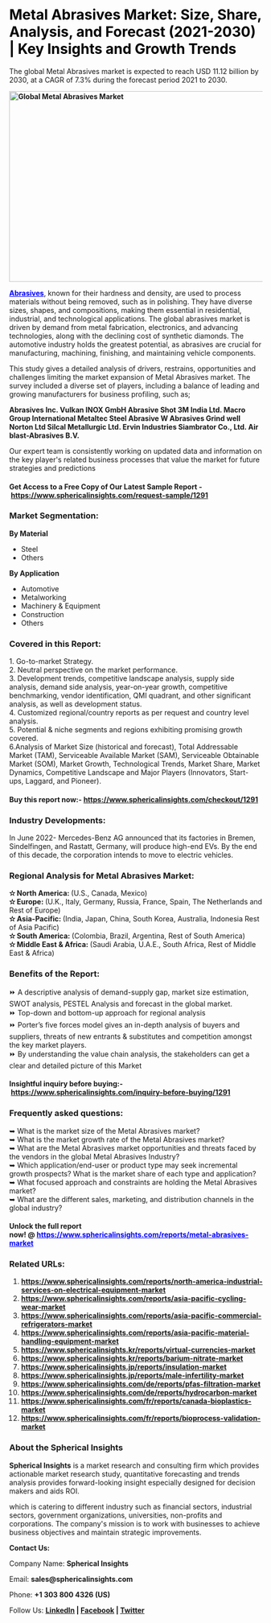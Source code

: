 <div class="content-body__description">
<h1><span style="color: #000000;">Metal Abrasives Market: Size, Share, Analysis, and Forecast (2021-2030) | Key Insights and Growth Trends</span></h1>
<div class="content-body__description">The global Metal Abrasives market is expected to reach USD 11.12 billion by 2030, at a CAGR of 7.3% during the forecast period 2021 to 2030.</div>
<div class="content-body__detail">
<section id="section_0" class="entry fr-view">
<p><strong><img src="https://www.sphericalinsights.com/images/rd/metal-abrasives-market.png" alt="Global Metal Abrasives Market " width="650" height="379" /></strong></p>
<p><span style="color: #0000ff;"><strong><a style="color: #0000ff;" href="https://www.sphericalinsights.com/reports/metal-abrasives-market" target="_blank" rel="noopener">Abrasives</a></strong></span>, known for their hardness and density, are used to process materials without being removed, such as in polishing. They have diverse sizes, shapes, and compositions, making them essential in residential, industrial, and technological applications. The global abrasives market is driven by demand from metal fabrication, electronics, and advancing technologies, along with the declining cost of synthetic diamonds. The automotive industry holds the greatest potential, as abrasives are crucial for manufacturing, machining, finishing, and maintaining vehicle components.</p>
<p>This study gives a detailed analysis of drivers, restrains, opportunities and challenges limiting the market expansion of Metal Abrasives market. The survey included a diverse set of players, including a balance of leading and growing manufacturers for business profiling, such as;</p>
<p><strong>Abrasives Inc. Vulkan INOX GmbH Abrasive Shot 3M India Ltd. Macro Group International Metaltec Steel Abrasive W Abrasives Grind well Norton Ltd Silcal Metallurgic Ltd. Ervin Industries Siambrator Co., Ltd. Air blast-Abrasives B.V.</strong></p>
<p>Our expert team is consistently working on updated data and information on the key player's related business processes that value the market for future strategies and predictions</p>
<h4><strong>Get Access to a Free Copy of Our Latest Sample Report -&nbsp;<a href="https://www.sphericalinsights.com/request-sample/1291" target="_blank" rel="noopener">https://www.sphericalinsights.com/request-sample/1291</a></strong></h4>
<h3><strong>Market Segmentation:</strong></h3>
<p><strong>By Material</strong></p>
<ul>
<li>Steel</li>
<li>Others&nbsp;</li>
</ul>
<p><strong>By Application</strong></p>
<ul>
<li>Automotive</li>
<li>Metalworking</li>
<li>Machinery &amp; Equipment</li>
<li>Construction</li>
<li>Others</li>
</ul>
<h3>Covered in this Report:</h3>
<p>1. Go-to-market Strategy.<br />2. Neutral perspective on the market performance.<br />3. Development trends, competitive landscape analysis, supply side analysis, demand side analysis, year-on-year growth, competitive benchmarking, vendor identification, QMI quadrant, and other significant analysis, as well as development status.<br />4. Customized regional/country reports as per request and country level analysis.<br />5. Potential &amp; niche segments and regions exhibiting promising growth covered.<br />6.Analysis of Market Size (historical and forecast), Total Addressable Market (TAM), Serviceable Available Market (SAM), Serviceable Obtainable Market (SOM), Market Growth, Technological Trends, Market Share, Market Dynamics, Competitive Landscape and Major Players (Innovators, Start-ups, Laggard, and Pioneer).</p>
<h4>Buy this report now:-&nbsp;<a href="https://www.sphericalinsights.com/checkout/1291" target="_blank" rel="noopener">https://www.sphericalinsights.com/checkout/1291</a></h4>
<h3>Industry Developments:</h3>
<p>In June 2022- Mercedes-Benz AG announced that its factories in Bremen, Sindelfingen, and Rastatt, Germany, will produce high-end EVs. By the end of this decade, the corporation intends to move to electric vehicles.</p>
<h3><strong>Regional Analysis for Metal Abrasives Market:</strong></h3>
<p><strong>✫ North America:&nbsp;</strong>(U.S., Canada, Mexico)<br /><strong>✫ Europe:&nbsp;</strong>(U.K., Italy, Germany, Russia, France, Spain, The Netherlands and Rest of Europe)<br /><strong>✫ Asia-Pacific:&nbsp;</strong>(India, Japan, China, South Korea, Australia, Indonesia Rest of Asia Pacific)<br /><strong>✫ South America:&nbsp;</strong>(Colombia, Brazil, Argentina, Rest of South America)<br /><strong>✫ Middle East &amp; Africa:&nbsp;</strong>(Saudi Arabia, U.A.E., South Africa, Rest of Middle East &amp; Africa)</p>
<h3>Benefits of the Report:</h3>
<p>⏩ A descriptive analysis of demand-supply gap, market size estimation, SWOT analysis, PESTEL Analysis and forecast in the global market.<br />⏩ Top-down and bottom-up approach for regional analysis<br />⏩ Porter&rsquo;s five forces model gives an in-depth analysis of buyers and suppliers, threats of new entrants &amp; substitutes and competition amongst the key market players.<br />⏩ By understanding the value chain analysis, the stakeholders can get a clear and detailed picture of this Market</p>
<h4>Insightful inquiry before buying:-&nbsp;<a href="https://www.sphericalinsights.com/inquiry-before-buying/1291" target="_blank" rel="noopener">https://www.sphericalinsights.com/inquiry-before-buying/1291</a></h4>
<h3>Frequently asked questions:</h3>
<p>➥ What is the market size of the Metal Abrasives market?<br />➥ What is the market growth rate of the Metal Abrasives market?<br />➥ What are the Metal Abrasives market opportunities and threats faced by the vendors in the global Metal Abrasives Industry?<br />➥ Which application/end-user or product type may seek incremental growth prospects? What is the market share of each type and application?<br />➥ What focused approach and constraints are holding the Metal Abrasives market?<br />➥ What are the different sales, marketing, and distribution channels in the global industry?</p>
<h4>Unlock the full report now!&nbsp;@&nbsp;<span style="color: #0000ff;"><a style="color: #0000ff;" href="https://www.sphericalinsights.com/reports/metal-abrasives-market">https://www.sphericalinsights.com/reports/metal-abrasives-market</a></span></h4>
<h3><strong>Related URLs:</strong></h3>
<ol>
<li><strong><a href="https://www.sphericalinsights.com/reports/north-america-industrial-services-on-electrical-equipment-market">https://www.sphericalinsights.com/reports/north-america-industrial-services-on-electrical-equipment-market</a></strong></li>
<li><strong><a href="https://www.sphericalinsights.com/reports/asia-pacific-cycling-wear-market">https://www.sphericalinsights.com/reports/asia-pacific-cycling-wear-market</a></strong></li>
<li><strong><a href="https://www.sphericalinsights.com/reports/asia-pacific-commercial-refrigerators-market">https://www.sphericalinsights.com/reports/asia-pacific-commercial-refrigerators-market</a></strong></li>
<li><strong><a href="https://www.sphericalinsights.com/reports/asia-pacific-material-handling-equipment-market">https://www.sphericalinsights.com/reports/asia-pacific-material-handling-equipment-market</a></strong></li>
<li><strong><a href="https://www.sphericalinsights.kr/reports/virtual-currencies-market">https://www.sphericalinsights.kr/reports/virtual-currencies-market</a></strong></li>
<li><strong><a href="https://www.sphericalinsights.kr/reports/barium-nitrate-market">https://www.sphericalinsights.kr/reports/barium-nitrate-market</a></strong></li>
<li><strong><a href="https://www.sphericalinsights.jp/reports/insulation-market">https://www.sphericalinsights.jp/reports/insulation-market</a></strong></li>
<li><strong><a href="https://www.sphericalinsights.jp/reports/male-infertility-market">https://www.sphericalinsights.jp/reports/male-infertility-market</a></strong></li>
<li><strong><a href="https://www.sphericalinsights.com/de/reports/pfas-filtration-market">https://www.sphericalinsights.com/de/reports/pfas-filtration-market</a></strong></li>
<li><strong><a href="https://www.sphericalinsights.com/de/reports/hydrocarbon-market">https://www.sphericalinsights.com/de/reports/hydrocarbon-market</a></strong></li>
<li><strong><a href="https://www.sphericalinsights.com/fr/reports/canada-bioplastics-market">https://www.sphericalinsights.com/fr/reports/canada-bioplastics-market</a></strong></li>
<li><strong><a href="https://www.sphericalinsights.com/fr/reports/bioprocess-validation-market">https://www.sphericalinsights.com/fr/reports/bioprocess-validation-market</a>&nbsp;</strong></li>
</ol>
<h3><strong>About the Spherical Insights</strong></h3>
<p><strong>Spherical Insights</strong>&nbsp;is a market research and consulting firm which provides actionable market research study, quantitative forecasting and trends analysis provides forward-looking insight especially designed for decision makers and aids ROI.</p>
<p>which is catering to different industry such as financial sectors, industrial sectors, government organizations, universities, non-profits and corporations. The company's mission is to work with businesses to achieve business objectives and maintain strategic improvements.</p>
<p><strong>Contact Us:</strong></p>
<p>Company Name:&nbsp;<strong>Spherical Insights</strong></p>
<p>Email:&nbsp;<strong>sales@sphericalinsights.com</strong></p>
<p>Phone:&nbsp;<strong>+1 303 800 4326 (US)</strong></p>
<p>Follow Us:&nbsp;<strong><a href="https://www.linkedin.com/company/spherical-insight/"><u>LinkedIn</u></a>&nbsp;|&nbsp;<a href="https://www.facebook.com/sphericalinsights22"><u>Facebook</u></a>&nbsp;|&nbsp;<a href="https://twitter.com/SInsights_US"><u>Twitter</u></a></strong></p>
</section>
</div>
</div>
